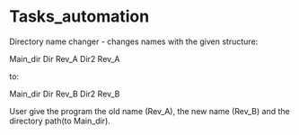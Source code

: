 # Tasks_automation
Directory name changer - changes names with the given structure:

Main_dir
  Dir
    Rev_A
  Dir2
    Rev_A

to:

Main_dir
  Dir
    Rev_B
  Dir2
    Rev_B

User give the program the old name (Rev_A), the new name (Rev_B) and the directory path(to Main_dir).
